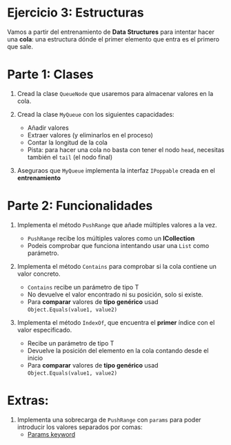 # Ejercicio 3: Estructuras

Vamos a partir del entrenamiento de **Data Structures** para intentar hacer una **cola**: una estructura dónde el primer elemento que entra es el primero que sale.


# Parte 1: Clases

1. Cread la clase `QueueNode` que usaremos para almacenar valores en la cola.
2. Cread la clase `MyQueue` con los siguientes capacidades:

   - Añadir valores
   - Extraer valores (y eliminarlos en el proceso)
   - Contar la longitud de la cola
   - Pista: para hacer una cola no basta con tener el nodo `head`, necesitas también el `tail` (el nodo final)

3. Aseguraos que `MyQueue` implementa la interfaz `IPoppable` creada en el **entrenamiento**


# Parte 2: Funcionalidades

1. Implementa el método `PushRange` que añade múltiples valores a la vez.
   - `PushRange` recibe los múltiples valores como un **ICollection**
   - Podeis comprobar que funciona intentando usar una `List` como parámetro.
2. Implementa el método `Contains` para comprobar si la cola contiene un valor concreto.
   - `Contains` recibe un parámetro de tipo T
   - No devuelve el valor encontrado ni su posición, solo si existe.
   - Para **comparar** valores de **tipo genérico** usad `Object.Equals(value1, value2)`

3. Implementa el método `IndexOf`, que encuentra el **primer** índice con el valor especificado.
   -   Recibe un parámetro de tipo T
   -   Devuelve la posición del elemento en la cola contando desde el inicio
   - Para **comparar** valores de **tipo genérico** usad `Object.Equals(value1, value2)`
  


# Extras:

1. Implementa una sobrecarga de `PushRange` con `params` para poder introducir los valores separados por comas:
   - [Params keyword](https://www.c-sharpcorner.com/UploadFile/c63ec5/use-params-keyword-in-C-Sharp/)  